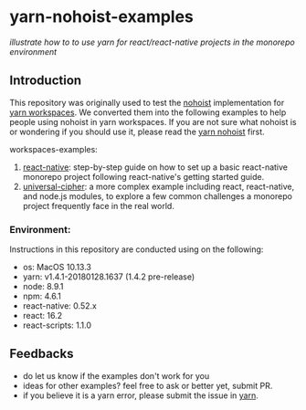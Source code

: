 # yarn-nohoist-examples

_illustrate how to to use yarn for react/react-native projects in the monorepo environment_

## Introduction

This repository was originally used to test the [nohoist](https://github.com/yarnpkg/yarn/pull/4979) implementation for [yarn workspaces](https://yarnpkg.com/blog/2017/08/02/introducing-workspaces/). We converted them into the following examples to help people using nohoist in yarn workspaces. If you are not sure what nohoist is or wondering if you should use it, please read the [yarn nohoist](nohoist.md) first.

workspaces-examples:

1. [react-native](workspaces-examples/react-native): step-by-step guide on how to set up a basic react-native monorepo project following react-native's getting started guide. 
1. [universal-cipher](workspaces-examples/universal-cipher): a more complex example including react, react-native, and node.js modules, to explore a few common challenges a monorepo project frequently face in the real world.


### Environment: 
Instructions in this repository are conducted using on the following:

  - os: MacOS 10.13.3
  - yarn: v1.4.1-20180128.1637 (1.4.2 pre-release)
  - node: 8.9.1
  - npm: 4.6.1
  - react-native: 0.52.x
  - react: 16.2
  - react-scripts: 1.1.0

## Feedbacks
- do let us know if the examples don't work for you
- ideas for other examples? feel free to ask or better yet, submit PR.
- if you believe it is a yarn error, please submit the issue in [yarn](https://github.com/yarnpkg/yarn).
